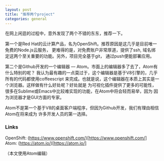 ```yaml
---
layout: post
title: "推荐两个project"
categories: general
---
```


在网上闲逛的过程中，意外发现了两个不错的东东，推荐一下。

第一个是Red Hat的云计算产品，名为OpenShift。推荐原因是这几乎是目前唯一免费的Node.js云服务，
更难得的是，对免费账户非常厚道，提供了ssh, 域名绑定这两个至关重要的功能。另外，项目完全基于git，
通过push便能部署应用。

第二个是Github开发的一个编辑器 –– Atom。市面上的编辑器多了去了，Atom有什么特别的呢？
我认为最有趣的一点莫过于，这个编辑器是基于V8引擎的，几乎所有的代码都使用coffeescript
来完成。也就是说，这个编辑器在本质上其实是一个浏览器。这样做有什么好处呢？好处就是
为可视化插件提供了更多的可能性，很多在Sublime或Emacs中比较难实现的功能，在Atom中将会轻而易举，因为
因为浏览器才是GUI方面的专家。

Atom不是第一个基于V8的桌面客户端程序，但因为Github开发，我们有理由相信Atom在将来成为
许多开发人员的第一选择。


### Links

OpenShift: (https://www.openshift.com/)[https://www.openshift.com/]
Atom: (https://atom.io/)[https://atom.io/]

（本文使用Atom编辑）

